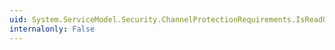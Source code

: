 ```yaml
---
uid: System.ServiceModel.Security.ChannelProtectionRequirements.IsReadOnly
internalonly: False
---
```

